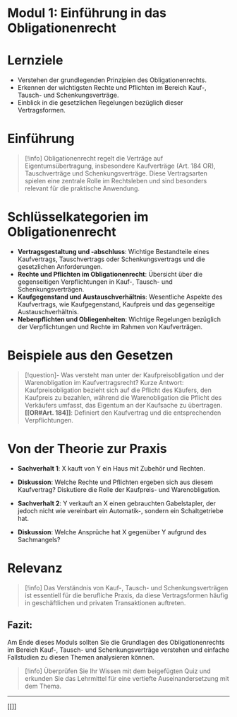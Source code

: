 # Modul 1: Einführung in das Obligationenrecht

# Lernziele
- Verstehen der grundlegenden Prinzipien des Obligationenrechts.
- Erkennen der wichtigsten Rechte und Pflichten im Bereich Kauf-, Tausch- und Schenkungsverträge.
- Einblick in die gesetzlichen Regelungen bezüglich dieser Vertragsformen.

# Einführung
>[!info] 
>Obligationenrecht regelt die Verträge auf Eigentumsübertragung, insbesondere Kaufverträge (Art. 184 OR), Tauschverträge und Schenkungsverträge. Diese Vertragsarten spielen eine zentrale Rolle im Rechtsleben und sind besonders relevant für die praktische Anwendung.

# Schlüsselkategorien im Obligationenrecht
- **Vertragsgestaltung und -abschluss**: Wichtige Bestandteile eines Kaufvertrags, Tauschvertrags oder Schenkungsvertrags und die gesetzlichen Anforderungen.
- **Rechte und Pflichten im Obligationenrecht**: Übersicht über die gegenseitigen Verpflichtungen in Kauf-, Tausch- und Schenkungsverträgen.
- **Kaufgegenstand und Austauschverhältnis**: Wesentliche Aspekte des Kaufvertrags, wie Kaufgegenstand, Kaufpreis und das gegenseitige Austauschverhältnis.
- **Nebenpflichten und Obliegenheiten**: Wichtige Regelungen bezüglich der Verpflichtungen und Rechte im Rahmen von Kaufverträgen.

# Beispiele aus den Gesetzen
>[!question]- Was versteht man unter der Kaufpreisobligation und der Warenobligation im Kaufvertragsrecht?
>Kurze Antwort: Kaufpreisobligation bezieht sich auf die Pflicht des Käufers, den Kaufpreis zu bezahlen, während die Warenobligation die Pflicht des Verkäufers umfasst, das Eigentum an der Kaufsache zu übertragen.
>**[[OR#Art. 184]]**: Definiert den Kaufvertrag und die entsprechenden Verpflichtungen.

# Von der Theorie zur Praxis
- **Sachverhalt 1**: X kauft von Y ein Haus mit Zubehör und Rechten.
- **Diskussion**: Welche Rechte und Pflichten ergeben sich aus diesem Kaufvertrag? Diskutiere die Rolle der Kaufpreis- und Warenobligation.

- **Sachverhalt 2**: Y verkauft an X einen gebrauchten Gabelstapler, der jedoch nicht wie vereinbart ein Automatik-, sondern ein Schaltgetriebe hat.
- **Diskussion**: Welche Ansprüche hat X gegenüber Y aufgrund des Sachmangels?

# Relevanz
>[!info] 
>Das Verständnis von Kauf-, Tausch- und Schenkungsverträgen ist essentiell für die berufliche Praxis, da diese Vertragsformen häufig in geschäftlichen und privaten Transaktionen auftreten.

## Fazit:
Am Ende dieses Moduls sollten Sie die Grundlagen des Obligationenrechts im Bereich Kauf-, Tausch- und Schenkungsverträge verstehen und einfache Fallstudien zu diesen Themen analysieren können.
>[!info] 
>Überprüfen Sie Ihr Wissen mit dem beigefügten Quiz und erkunden Sie das Lehrmittel für eine vertiefte Auseinandersetzung mit dem Thema.

---
[[]]